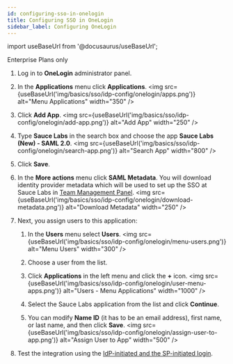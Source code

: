 ```yaml
---
id: configuring-sso-in-onelogin
title: Configuring SSO in OneLogin
sidebar_label: Configuring OneLogin
---
```


import useBaseUrl from '@docusaurus/useBaseUrl';

<p><span className="sauceDBlue">Enterprise Plans only</span></p>

1. Log in to **OneLogin** administrator panel.
2. In the **Applications** menu click **Applications**.
   <img src={useBaseUrl('img/basics/sso/idp-config/onelogin/apps.png')} alt="Menu Applications" width="350" />

3. Click **Add App**.
   <img src={useBaseUrl('img/basics/sso/idp-config/onelogin/add-app.png')} alt="Add App" width="250" />

4. Type **Sauce Labs** in the search box and choose the app **Sauce Labs (New) - SAML 2.0**.
   <img src={useBaseUrl('img/basics/sso/idp-config/onelogin/search-app.png')} alt="Search App" width="800" />

5. Click **Save**.
6. In the **More actions** menu click **SAML Metadata**. You will download identity provider metadata which will be used to set up the SSO at Sauce Labs in [Team Management Panel](/basics/sso/setting-up-sso#integrating-with-sauce-labs-service-provider).
   <img src={useBaseUrl('img/basics/sso/idp-config/onelogin/download-metadata.png')} alt="Download Metadata" width="250" />

7. Next, you assign users to this application:

   1. In the **Users** menu select **Users**.
      <img src={useBaseUrl('img/basics/sso/idp-config/onelogin/menu-users.png')} alt="Menu Users" width="300" />

   2. Choose a user from the list.
   3. Click **Applications** in the left menu and click the **+** icon.
      <img src={useBaseUrl('img/basics/sso/idp-config/onelogin/user-menu-apps.png')} alt="Users - Menu Applications" width="1000" />

   4. Select the Sauce Labs application from the list and click **Continue**.
   5. You can modify **Name ID** (it has to be an email address), first name, or last name, and then click **Save**.
      <img src={useBaseUrl('img/basics/sso/idp-config/onelogin/assign-user-to-app.png')} alt="Assign User to App" width="500" />

8. Test the integration using the [IdP-initiated and the SP-initiated login](/basics/sso/logging-in-via-sso).
